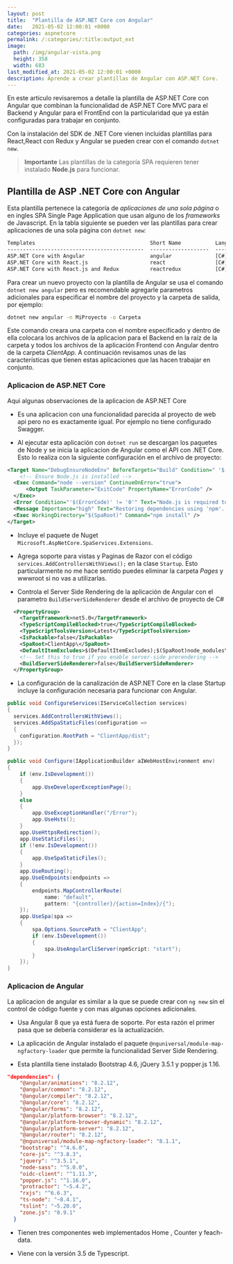 ```yaml
---
layout: post
title:  "Plantilla de ASP.NET Core con Angular"
date:   2021-05-02 12:00:01 +0000
categories: aspnetcore
permalink: /:categories/:title:output_ext
image:
  path: /img/angular-vista.png
  height: 358
  width: 683
last_modified_at: 2021-05-02 12:00:01 +0000
description: Aprende a crear plantillas de Angular con ASP.NET Core.
---
```


En este articulo revisaremos a detalle la plantilla de ASP.NET Core con Angular que combinan la funcionalidad de ASP.NET Core MVC para el Backend y Angular para el FrontEnd con la particularidad que ya están configuradas para trabajar en conjunto.

Con la instalación del SDK de .NET Core vienen incluidas plantillas para React,React con Redux y Angular se pueden crear con el comando `dotnet new`.

> **Importante** Las plantillas de la categoría SPA requieren tener instalado **Node.js** para funcionar.

## Plantilla de ASP .NET Core con Angular

Esta plantilla pertenece la categoría de _aplicaciones de una sola página_ o en ingles SPA Single Page Application que usan alguno de los _frameworks_ de Javascript. En la tabla siguiente se pueden ver las plantillas para crear aplicaciones de una sola página con `dotnet new`:

```txt
Templates                                     Short Name           Language    Tags                  
--------------------------------------------  -------------------  ----------  ----------------------  
ASP.NET Core with Angular                     angular              [C#]        Web/MVC/SPA           
ASP.NET Core with React.js                    react                [C#]        Web/MVC/SPA           
ASP.NET Core with React.js and Redux          reactredux           [C#]        Web/MVC/SPA               
```

Para crear un nuevo proyecto con la plantilla de Angular se usa el comando `dotnet new angular` pero es recomendable agregarle parametros adicionales para especificar el nombre del proyecto y la carpeta de salida, por ejemplo:

```cmd
dotnet new angular -n MiProyecto -o Carpeta 
```

Este comando creara una carpeta con el nombre especificado y dentro de ella colocara los archivos de la aplicacion para el Backend en la raíz de la carpeta y todos los archivos de la aplicación Frontend con Angular dentro de la carpeta _ClientApp_. A continuación revisamos unas de las características que tienen estas aplicaciones que las hacen trabajar en conjunto.

### Aplicacion de ASP.NET Core

Aqui algunas observaciones de la aplicacion de ASP.NET Core

* Es una aplicacion con una funcionalidad parecida al proyecto de web api pero no es exactamente igual. Por ejemplo no tiene configurado Swagger.

* Al ejecutar esta aplicación con `dotnet run` se descargan los paquetes de Node y se inicia la aplicacion de Angular como el API con .NET Core. Esto lo realiza con la siguiente configuración en el archivo de proyecto:

```xml
<Target Name="DebugEnsureNodeEnv" BeforeTargets="Build" Condition=" '$(Configuration)' == 'Debug' And !Exists('$(SpaRoot)node_modules') ">
    <!-- Ensure Node.js is installed -->
  <Exec Command="node --version" ContinueOnError="true">
      <Output TaskParameter="ExitCode" PropertyName="ErrorCode" />
  </Exec>
  <Error Condition="'$(ErrorCode)' != '0'" Text="Node.js is required to build and run this project. To continue, please install Node.js from https://nodejs.org/, and then restart your command prompt or IDE." />
  <Message Importance="high" Text="Restoring dependencies using 'npm'. This may take several minutes..." />
  <Exec WorkingDirectory="$(SpaRoot)" Command="npm install" />
</Target>
```

* Incluye el paquete de Nuget `Microsoft.AspNetCore.SpaServices.Extensions`.

* Agrega soporte para vistas y Paginas de Razor con el código `services.AddControllersWithViews();` en la clase `Startup`. Esto particularmente no me hace sentido puedes eliminar la carpeta _Pages_ y wwwroot si no vas a utilizarlas.

* Controla el Server Side Rendering de la aplicación de Angular con el parametro `BuildServerSideRenderer` desde el archivo de proyecto de C#

```xml
  <PropertyGroup>
    <TargetFramework>net5.0</TargetFramework>
    <TypeScriptCompileBlocked>true</TypeScriptCompileBlocked>
    <TypeScriptToolsVersion>Latest</TypeScriptToolsVersion>
    <IsPackable>false</IsPackable>
    <SpaRoot>ClientApp\</SpaRoot>
    <DefaultItemExcludes>$(DefaultItemExcludes);$(SpaRoot)node_modules\**</DefaultItemExcludes>
    <!-- Set this to true if you enable server-side prerendering -->
    <BuildServerSideRenderer>false</BuildServerSideRenderer>
  </PropertyGroup>

```

* La configuración de la canalización de ASP.NET Core en la clase Startup incluye la configuración necesaria para funcionar con Angular.

```cs
public void ConfigureServices(IServiceCollection services)
{
  services.AddControllersWithViews();
  services.AddSpaStaticFiles(configuration =>
  {
    configuration.RootPath = "ClientApp/dist";
  });
}

public void Configure(IApplicationBuilder aIWebHostEnvironment env)
{
    if (env.IsDevelopment())
    {
        app.UseDeveloperExceptionPage();
    }
    else
    {
        app.UseExceptionHandler("/Error");
        app.UseHsts();
    }
    app.UseHttpsRedirection();
    app.UseStaticFiles();
    if (!env.IsDevelopment())
    {
        app.UseSpaStaticFiles();
    }
    app.UseRouting();
    app.UseEndpoints(endpoints =>
    {
        endpoints.MapControllerRoute(
            name: "default",
            pattern: "{controller}/{action=Index}/{");
    });
    app.UseSpa(spa =>
    {
        spa.Options.SourcePath = "ClientApp";
        if (env.IsDevelopment())
        {
            spa.UseAngularCliServer(npmScript: "start");
        }
    });
}
```

### Aplicacion de Angular

La aplicacion de angular es similar a la que se puede crear con `ng new` sin el control de código fuente y con mas algunas opciones adicionales.

* Usa Angular 8 que ya está fuera de soporte. Por esta razón el primer pasa que se debería considerar es la actualización.

* La aplicación de Angular instalado el paquete `@nguniversal/module-map-ngfactory-loader` que permite la funcionalidad Server Side Rendering.

* Esta plantilla tiene instalado Bootstrap 4.6, jQuery 3.5.1 y popper.js 1.16.

```json
"dependencies": {
    "@angular/animations": "8.2.12",
    "@angular/common": "8.2.12",
    "@angular/compiler": "8.2.12",
    "@angular/core": "8.2.12",
    "@angular/forms": "8.2.12",
    "@angular/platform-browser": "8.2.12",
    "@angular/platform-browser-dynamic": "8.2.12",
    "@angular/platform-server": "8.2.12",
    "@angular/router": "8.2.12",
    "@nguniversal/module-map-ngfactory-loader": "8.1.1",
    "bootstrap": "^4.6.0",
    "core-js": "^3.8.3",
    "jquery": "^3.5.1",
    "node-sass": "^5.0.0",
    "oidc-client": "^1.11.3",
    "popper.js": "^1.16.0",
    "protractor": "~5.4.2",
    "rxjs": "^6.6.3",
    "ts-node": "~8.4.1",
    "tslint": "~5.20.0",
    "zone.js": "0.9.1"
  }
```
* Tienen tres componentes web implementados Home , Counter y feach-data.

* Viene con la versión 3.5 de Typescript.

